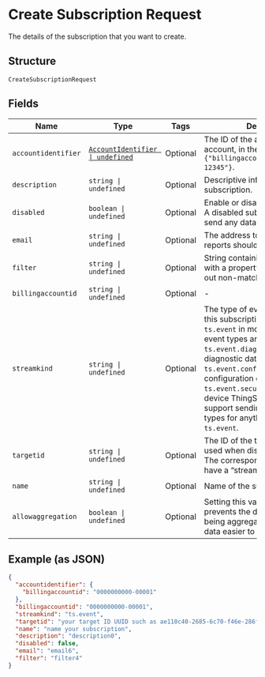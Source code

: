 
# Create Subscription Request

The details of the subscription that you want to create.

## Structure

`CreateSubscriptionRequest`

## Fields

| Name | Type | Tags | Description |
|  --- | --- | --- | --- |
| `accountidentifier` | [`AccountIdentifier \| undefined`](../../doc/models/account-identifier.md) | Optional | The ID of the authenticating billing account, in the format `{"billingaccountid":"1234567890-12345"}`. |
| `description` | `string \| undefined` | Optional | Descriptive information about the subscription. |
| `disabled` | `boolean \| undefined` | Optional | Enable or disable the subscription. A disabled subscription will not send any data. |
| `email` | `string \| undefined` | Optional | The address to which any error reports should be delivered. |
| `filter` | `string \| undefined` | Optional | String containing a $filter object with a property and value to filter out non-matching events. |
| `billingaccountid` | `string \| undefined` | Optional | - |
| `streamkind` | `string \| undefined` | Optional | The type of event data to send via this subscription. This will be `ts.event` in most cases. Other event types are `ts.event.diagnostics` for device diagnostic data, `ts.event.configuration` for device configuration events, or `ts.event.security`. Note that the device ThingSpace client must support sending specific event types for anything other than `ts.event`. |
| `targetid` | `string \| undefined` | Optional | The ID of the target resource to be used when dispatching events. The corresponding target should have a “stream” addressscheme. |
| `name` | `string \| undefined` | Optional | Name of the subscription. |
| `allowaggregation` | `boolean \| undefined` | Optional | Setting this value to `false` prevents the data returned from being aggregated and makes the data easier to parse. |

## Example (as JSON)

```json
{
  "accountidentifier": {
    "billingaccountid": "0000000000-00001"
  },
  "billingaccountid": "0000000000-00001",
  "streamkind": "ts.event",
  "targetid": "your target ID UUID such as ae110c40-2685-6c70-f46e-286f7370b8a9",
  "name": "name your subscription",
  "description": "description0",
  "disabled": false,
  "email": "email6",
  "filter": "filter4"
}
```

